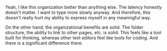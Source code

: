 Yeah, I like this organization better than anything else. The latency honestly doesn't matter. I want to type more slowly anyway. And therefore, this doesn't really hurt my ability to express myself in any meaningful way.

On the other hand, the organizational benefits are solid. The folder structure, the ability to link to other pages, etc. is solid. This feels like a tool built for thinking, whereas other text editors feel like tools for coding. And there is a significant difference there.